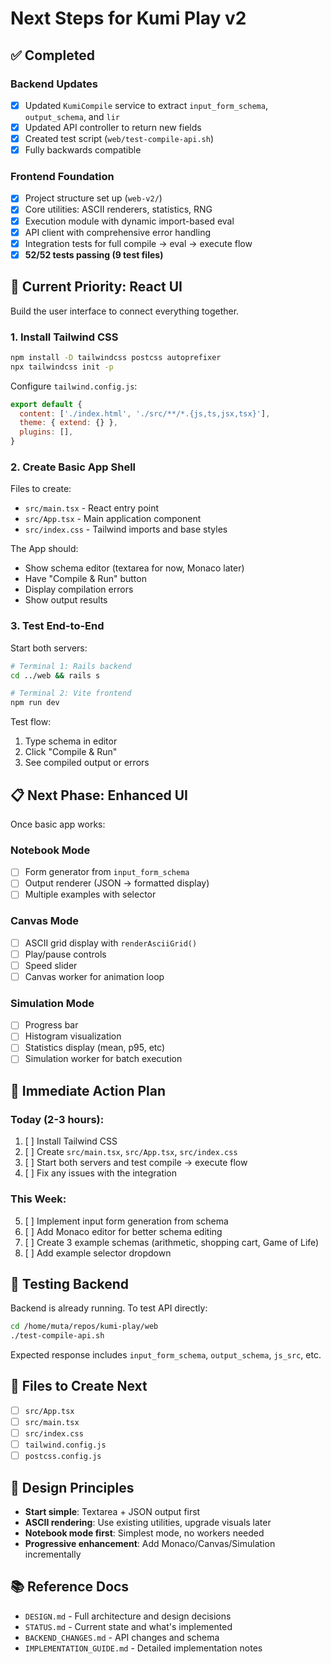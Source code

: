 # Next Steps for Kumi Play v2

## ✅ Completed

### Backend Updates
- [x] Updated `KumiCompile` service to extract `input_form_schema`, `output_schema`, and `lir`
- [x] Updated API controller to return new fields
- [x] Created test script (`web/test-compile-api.sh`)
- [x] Fully backwards compatible

### Frontend Foundation
- [x] Project structure set up (`web-v2/`)
- [x] Core utilities: ASCII renderers, statistics, RNG
- [x] Execution module with dynamic import-based eval
- [x] API client with comprehensive error handling
- [x] Integration tests for full compile → eval → execute flow
- [x] **52/52 tests passing (9 test files)**

## 🚧 Current Priority: React UI

Build the user interface to connect everything together.

### 1. Install Tailwind CSS

```bash
npm install -D tailwindcss postcss autoprefixer
npx tailwindcss init -p
```

Configure `tailwind.config.js`:
```js
export default {
  content: ['./index.html', './src/**/*.{js,ts,jsx,tsx}'],
  theme: { extend: {} },
  plugins: [],
}
```

### 2. Create Basic App Shell

Files to create:
- `src/main.tsx` - React entry point
- `src/App.tsx` - Main application component
- `src/index.css` - Tailwind imports and base styles

The App should:
- Show schema editor (textarea for now, Monaco later)
- Have "Compile & Run" button
- Display compilation errors
- Show output results

### 3. Test End-to-End

Start both servers:
```bash
# Terminal 1: Rails backend
cd ../web && rails s

# Terminal 2: Vite frontend
npm run dev
```

Test flow:
1. Type schema in editor
2. Click "Compile & Run"
3. See compiled output or errors

## 📋 Next Phase: Enhanced UI

Once basic app works:

### Notebook Mode
- [ ] Form generator from `input_form_schema`
- [ ] Output renderer (JSON → formatted display)
- [ ] Multiple examples with selector

### Canvas Mode
- [ ] ASCII grid display with `renderAsciiGrid()`
- [ ] Play/pause controls
- [ ] Speed slider
- [ ] Canvas worker for animation loop

### Simulation Mode
- [ ] Progress bar
- [ ] Histogram visualization
- [ ] Statistics display (mean, p95, etc)
- [ ] Simulation worker for batch execution

## 🎯 Immediate Action Plan

### Today (2-3 hours):
1. [ ] Install Tailwind CSS
2. [ ] Create `src/main.tsx`, `src/App.tsx`, `src/index.css`
3. [ ] Start both servers and test compile → execute flow
4. [ ] Fix any issues with the integration

### This Week:
5. [ ] Implement input form generation from schema
6. [ ] Add Monaco editor for better schema editing
7. [ ] Create 3 example schemas (arithmetic, shopping cart, Game of Life)
8. [ ] Add example selector dropdown

## 🧪 Testing Backend

Backend is already running. To test API directly:
```bash
cd /home/muta/repos/kumi-play/web
./test-compile-api.sh
```

Expected response includes `input_form_schema`, `output_schema`, `js_src`, etc.

## 📁 Files to Create Next

- [ ] `src/App.tsx`
- [ ] `src/main.tsx`
- [ ] `src/index.css`
- [ ] `tailwind.config.js`
- [ ] `postcss.config.js`

## 🎨 Design Principles

- **Start simple**: Textarea + JSON output first
- **ASCII rendering**: Use existing utilities, upgrade visuals later
- **Notebook mode first**: Simplest mode, no workers needed
- **Progressive enhancement**: Add Monaco/Canvas/Simulation incrementally

## 📚 Reference Docs

- `DESIGN.md` - Full architecture and design decisions
- `STATUS.md` - Current state and what's implemented
- `BACKEND_CHANGES.md` - API changes and schema
- `IMPLEMENTATION_GUIDE.md` - Detailed implementation notes
